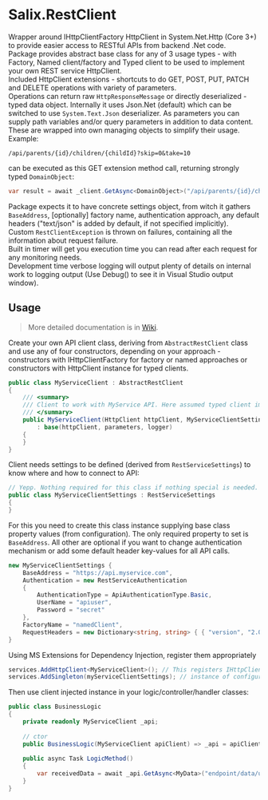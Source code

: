# Salix.RestClient

Wrapper around IHttpClientFactory HttpClient in System.Net.Http (Core 3+) to provide easier access to RESTful APIs from backend .Net code.\
Package provides abstract base class for any of 3 usage types - with Factory, Named client/factory and Typed client to be used to implement your own REST service HttpClient.\
Included HttpClient extensions - shortcuts to do  GET, POST, PUT, PATCH and DELETE operations with variety of parameters.\
Operations can return raw `HttpResponseMessage` or directly deserialized - typed data object. Internally it uses Json.Net (default) which can be switched to use `System.Text.Json` deserializer.
As parameters you can supply path variables and/or query parameters in addition to data content. These are wrapped into own managing objects to simplify their usage.\
Example:

```text
/api/parents/{id}/children/{childId}?skip=0&take=10
```
can be executed as this GET extension method call, returning strongly typed `DomainObject`:
```c#
var result = await _client.GetAsync<DomainObject>("/api/parents/{id}/children/{childId}", new PathParameters("id", 12, "childId", 15), new QueryParameters(new { skip = 0, take = 10 })
```

Package expects it to have concrete settings object, from witch it gathers `BaseAddress`, [optionally] factory name, authentication approach, any default headers ("text/json" is added by default, if not specified implicitly).\
Custom `RestClientException` is thrown on failures, containing all the information about request failure.\
Built in timer will get you execution time you can read after each request for any monitoring needs.\
Development time verbose logging will output plenty of details on internal work to logging output (Use Debug() to see it in Visual Studio output window).


## Usage

> More detailed documentation is in [Wiki](https://github.com/salixzs/RestClient/wiki).

Create your own API client class, deriving from `AbstractRestClient` class and use any of four constructors, depending on your approach - constructors with IHttpClientFactory for factory or named approaches or constructors with HttpClient instance for typed clients.

```csharp
public class MyServiceClient : AbstractRestClient
{
    /// <summary>
    /// Client to work with MyService API. Here assumed typed client implementation/setup with default Json.Net serizalizer.
    /// </summary>
    public MyServiceClient(HttpClient httpClient, MyServiceClientSettings parameters, ILogger<MyServiceClient> logger)
        : base(httpClient, parameters, logger)
    {
    }
}
```

Client needs settings to be defined (derived from `RestServiceSettings`) to know where and how to connect to API:

```csharp
// Yepp. Nothing required for this class if nothing special is needed.
public class MyServiceClientSettings : RestServiceSettings
{
}
```

For this you need to create this class instance supplying base class property values (from configuration). The only required property to set is `BaseAddress`. All other are optional if you want to change authentication mechanism or add some default header key-values for all API calls.

```csharp
new MyServiceClientSettings {
    BaseAddress = "https://api.myservice.com",
    Authentication = new RestServiceAuthentication
    {
        AuthenticationType = ApiAuthenticationType.Basic,
        UserName = "apiuser",
        Password = "secret"
    },
    FactoryName = "namedClient",
    RequestHeaders = new Dictionary<string, string> { { "version", "2.0" } }
}
```

Using MS Extensions for Dependency Injection, register them appropriately

```csharp
services.AddHttpClient<MyServiceClient>(); // This registers IHttpClientFactory with typed client
services.AddSingleton(myServiceClientSettings); // instance of configuration for API client
```

Then use client injected instance in your logic/controller/handler classes:

```csharp
public class BusinessLogic
{
    private readonly MyServiceClient _api;
    
    // ctor
    public BusinessLogic(MyServiceClient apiClient) => _api = apiClient;
    
    public async Task LogicMethod() 
    {
        var receivedData = await _api.GetAsync<MyData>("endpoint/data/uri");
    }
}
```
